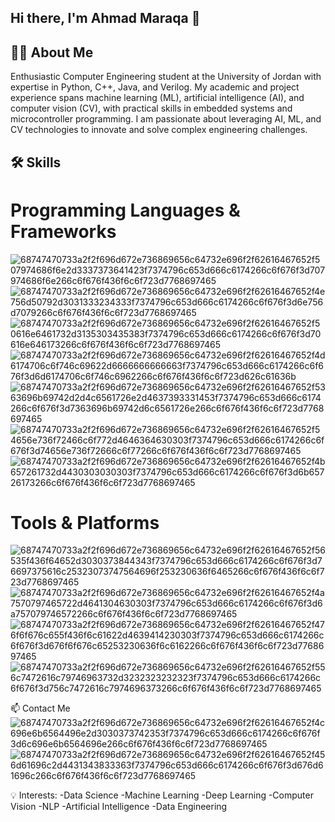## Hi there, I'm Ahmad Maraqa 👋

## 👨‍💻 About Me

Enthusiastic Computer Engineering student at the University of Jordan with expertise in Python, C++, Java, and Verilog. My academic and project experience spans machine learning (ML), artificial intelligence (AI), and computer vision (CV), with practical skills in embedded systems and microcontroller programming. I am passionate about leveraging AI, ML, and CV technologies to innovate and solve complex engineering challenges.

## 🛠️ Skills

# Programming Languages & Frameworks

![68747470733a2f2f696d672e736869656c64732e696f2f62616467652f507974686f6e2d3337373641423f7374796c653d666c6174266c6f676f3d707974686f6e266c6f676f436f6c6f723d7768697465](https://github.com/user-attachments/assets/cce09cce-686b-4291-87d1-4ae2654b7d97)
![68747470733a2f2f696d672e736869656c64732e696f2f62616467652f4e756d50792d3031333234333f7374796c653d666c6174266c6f676f3d6e756d7079266c6f676f436f6c6f723d7768697465](https://github.com/user-attachments/assets/691f8e37-bf46-4019-ae68-3ccbe6a9c642)
![68747470733a2f2f696d672e736869656c64732e696f2f62616467652f50616e6461732d3135303435383f7374796c653d666c6174266c6f676f3d70616e646173266c6f676f436f6c6f723d7768697465](https://github.com/user-attachments/assets/9e2b28f2-5e10-4370-bc5d-5b8d4a668d93)
![68747470733a2f2f696d672e736869656c64732e696f2f62616467652f4d6174706c6f746c69622d6666666666663f7374796c653d666c6174266c6f676f3d6d6174706c6f746c6962266c6f676f436f6c6f723d626c61636b](https://github.com/user-attachments/assets/0f1703ea-c73f-4c52-976e-430411e7bf06)
![68747470733a2f2f696d672e736869656c64732e696f2f62616467652f5363696b69742d2d4c6561726e2d4637393331453f7374796c653d666c6174266c6f676f3d7363696b69742d6c6561726e266c6f676f436f6c6f723d7768697465](https://github.com/user-attachments/assets/4dca0604-905b-4360-b325-ac1bdd5854d2)
![68747470733a2f2f696d672e736869656c64732e696f2f62616467652f54656e736f72466c6f772d4646364630303f7374796c653d666c6174266c6f676f3d74656e736f72666c6f77266c6f676f436f6c6f723d7768697465](https://github.com/user-attachments/assets/76a9ec62-9edb-4a78-90df-2a4ea62e9a06)
![68747470733a2f2f696d672e736869656c64732e696f2f62616467652f4b657261732d4430303030303f7374796c653d666c6174266c6f676f3d6b65726173266c6f676f436f6c6f723d7768697465](https://github.com/user-attachments/assets/d90a693a-8ed5-4a0b-9a8b-1f8411d461c7)


# Tools & Platforms
![68747470733a2f2f696d672e736869656c64732e696f2f62616467652f56535f436f64652d3030373844343f7374796c653d666c6174266c6f676f3d76697375616c25323073747564696f253230636f6465266c6f676f436f6c6f723d7768697465](https://github.com/user-attachments/assets/3b3a253f-3e0c-4684-ac1b-04a3f703c988)
![68747470733a2f2f696d672e736869656c64732e696f2f62616467652f4a7570797465722d4641304630303f7374796c653d666c6174266c6f676f3d6a757079746572266c6f676f436f6c6f723d7768697465](https://github.com/user-attachments/assets/b23d79c4-351e-4cce-8920-890dfc7b52ce)
![68747470733a2f2f696d672e736869656c64732e696f2f62616467652f476f6f676c655f436f6c61622d4639414230303f7374796c653d666c6174266c6f676f3d676f6f676c65253230636f6c6162266c6f676f436f6c6f723d7768697465](https://github.com/user-attachments/assets/85bafb65-9b38-4718-a6b4-d97b7ee9c5eb)
![68747470733a2f2f696d672e736869656c64732e696f2f62616467652f556c7472616c79746963732d3232323232323f7374796c653d666c6174266c6f676f3d756c7472616c7974696373266c6f676f436f6c6f723d7768697465](https://github.com/user-attachments/assets/0ea7c22b-192b-4989-981d-da907745ab2c)


📫 Contact Me
![68747470733a2f2f696d672e736869656c64732e696f2f62616467652f4c696e6b6564496e2d3030373742353f7374796c653d666c6174266c6f676f3d6c696e6b6564696e266c6f676f436f6c6f723d7768697465](https://github.com/user-attachments/assets/810355d0-5cfb-45cd-b57d-c445f8fe877f)
![68747470733a2f2f696d672e736869656c64732e696f2f62616467652f456d61696c2d4431343833363f7374796c653d666c6174266c6f676f3d676d61696c266c6f676f436f6c6f723d7768697465](https://github.com/user-attachments/assets/4c20923c-3b4f-41c7-ba80-c3a1392d9b5d)


💡 Interests:
-Data Science
-Machine Learning
-Deep Learning
-Computer Vision
-NLP
-Artificial Intelligence
-Data Engineering

